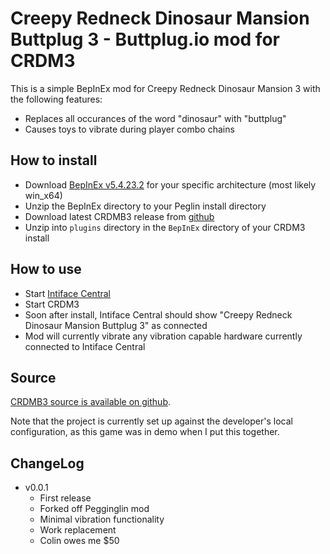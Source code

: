 # Creepy Redneck Dinosaur Mansion Buttplug 3 - Buttplug.io mod for CRDM3

This is a simple BepInEx mod for Creepy Redneck Dinosaur Mansion 3 with the following features:

- Replaces all occurances of the word "dinosaur" with "buttplug"
- Causes toys to vibrate during player combo chains

## How to install

- Download [BepInEx v5.4.23.2](https://github.com/BepInEx/BepInEx/releases/tag/v5.4.23.2) for your
  specific architecture (most likely win_x64)
- Unzip the BepInEx directory to your Peglin install directory
- Download latest CRDMB3 release from [github](https://github.com/qdot/creepy-redneck-dinosaur-mansion-buttplug-3/releases)
- Unzip into `plugins` directory in the `BepInEx` directory of your CRDM3 install

## How to use

- Start [Intiface Central](https://intiface.com/central)
- Start CRDM3
- Soon after install, Intiface Central should show "Creepy Redneck Dinosaur Mansion Buttplug 3" as connected
- Mod will currently vibrate any vibration capable hardware currently connected to Intiface Central

## Source

[CRDMB3 source is available on github](https://github.com/qdot/creepy-redneck-dinosaur-mansion-buttplug-3).

Note that the project is currently set up against the developer's local configuration, as this game was in demo when I put this together.

## ChangeLog

- v0.0.1
  - First release
  - Forked off Pegginglin mod
  - Minimal vibration functionality
  - Work replacement
  - Colin owes me $50